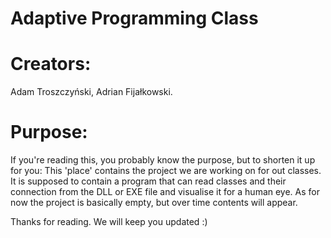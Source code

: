 # Adaptive Programming Class

# Creators:
Adam Troszczyński,
Adrian Fijałkowski.

# Purpose:
If you're reading this, you probably know the purpose, but to shorten it up for you:
This 'place' contains the project we are working on for out classes. It is supposed to contain
a program that can read classes and their connection from the DLL or EXE file and visualise it 
for a human eye. As for now the project is basically empty, but over time contents will appear.

Thanks for reading. We will keep you updated :)
